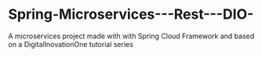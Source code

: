 # Spring-Microservices---Rest---DIO-
A microservices project made with with Spring Cloud Framework and based on a DigitalInovationOne tutorial series
